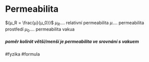 # Permeabilita
${μ_R = \frac{μ}{μ_0}}$
${μ_R}$.... relativní permeabilita
${μ}$.... permeabilita prostředí
${μ_0}$.... permeabilita vakua
##### poměr kolirát větší/menší je permeabilita ve srovnání s vakuem
#fyzika #formula 
